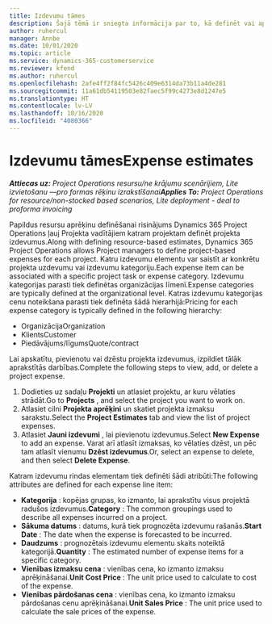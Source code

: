 ```yaml
---
title: Izdevumu tāmes
description: Šajā tēmā ir sniegta informācija par to, kā definēt vai aprēķināt projekta izdevumus.
author: ruhercul
manager: Annbe
ms.date: 10/01/2020
ms.topic: article
ms.service: dynamics-365-customerservice
ms.reviewer: kfend
ms.author: ruhercul
ms.openlocfilehash: 2afe4ff2f84fc5426c409e6314da73b11a4de281
ms.sourcegitcommit: 11a61db54119503e82faec5f99c4273e8d1247e5
ms.translationtype: HT
ms.contentlocale: lv-LV
ms.lasthandoff: 10/16/2020
ms.locfileid: "4080366"
---
```

# <a name="expense-estimates"></a><span data-ttu-id="092fc-103">Izdevumu tāmes</span><span class="sxs-lookup"><span data-stu-id="092fc-103">Expense estimates</span></span>
<span data-ttu-id="092fc-104">_**Attiecas uz:** Project Operations resursu/ne krājumu scenārijiem, Lite izvietošanu —pro formas rēķinu izrakstīšanai_</span><span class="sxs-lookup"><span data-stu-id="092fc-104">_**Applies To:** Project Operations for resource/non-stocked based scenarios, Lite deployment - deal to proforma invoicing_</span></span>

<span data-ttu-id="092fc-105">Papildus resursu aprēķinu definēšanai risinājums Dynamics 365 Project Operations ļauj Projekta vadītājiem katram projektam definēt projekta izdevumus.</span><span class="sxs-lookup"><span data-stu-id="092fc-105">Along with defining resource-based estimates, Dynamics 365 Project Operations allows Project managers to define project-based expenses for each project.</span></span> <span data-ttu-id="092fc-106">Katru izdevumu elementu var saistīt ar konkrētu projekta uzdevumu vai izdevumu kategoriju.</span><span class="sxs-lookup"><span data-stu-id="092fc-106">Each expense item can be associated with a specific project task or expense category.</span></span> <span data-ttu-id="092fc-107">Izdevumu kategorijas parasti tiek definētas organizācijas līmenī.</span><span class="sxs-lookup"><span data-stu-id="092fc-107">Expense categories are typically defined at the organizational level.</span></span> <span data-ttu-id="092fc-108">Katras izdevumu kategorijas cenu noteikšana parasti tiek definēta šādā hierarhijā:</span><span class="sxs-lookup"><span data-stu-id="092fc-108">Pricing for each expense category is typically defined in the following hierarchy:</span></span>

- <span data-ttu-id="092fc-109">Organizācija</span><span class="sxs-lookup"><span data-stu-id="092fc-109">Organization</span></span>
- <span data-ttu-id="092fc-110">Klients</span><span class="sxs-lookup"><span data-stu-id="092fc-110">Customer</span></span>
- <span data-ttu-id="092fc-111">Piedāvājums/līgums</span><span class="sxs-lookup"><span data-stu-id="092fc-111">Quote/contract</span></span>

<span data-ttu-id="092fc-112">Lai apskatītu, pievienotu vai dzēstu projekta izdevumus, izpildiet tālāk aprakstītās darbības.</span><span class="sxs-lookup"><span data-stu-id="092fc-112">Complete the following steps to view, add, or delete a project expense.</span></span>

1. <span data-ttu-id="092fc-113">Dodieties uz sadaļu **Projekti** un atlasiet projektu, ar kuru vēlaties strādāt.</span><span class="sxs-lookup"><span data-stu-id="092fc-113">Go to **Projects** , and select the project you want to work on.</span></span>
2. <span data-ttu-id="092fc-114">Atlasiet cilni **Projekta aprēķini** un skatiet projekta izmaksu sarakstu.</span><span class="sxs-lookup"><span data-stu-id="092fc-114">Select the **Project Estimates** tab and view the list of project expenses.</span></span>
3. <span data-ttu-id="092fc-115">Atlasiet **Jauni izdevumi** , lai pievienotu izdevumus.</span><span class="sxs-lookup"><span data-stu-id="092fc-115">Select **New Expense** to add an expense.</span></span> <span data-ttu-id="092fc-116">Varat arī atlasīt izmaksas, ko vēlaties dzēst, un pēc tam atlasīt vienumu **Dzēst izdevumus**.</span><span class="sxs-lookup"><span data-stu-id="092fc-116">Or, select an expense to delete, and then select **Delete Expense**.</span></span>

<span data-ttu-id="092fc-117">Katram izdevumu rindas elementam tiek definēti šādi atribūti:</span><span class="sxs-lookup"><span data-stu-id="092fc-117">The following attributes are defined for each expense line item:</span></span>

- <span data-ttu-id="092fc-118">**Kategorija** : kopējas grupas, ko izmanto, lai aprakstītu visus projektā radušos izdevumus.</span><span class="sxs-lookup"><span data-stu-id="092fc-118">**Category** : The common groupings used to describe all expenses incurred on a project.</span></span>
- <span data-ttu-id="092fc-119">**Sākuma datums** : datums, kurā tiek prognozēta izdevumu rašanās.</span><span class="sxs-lookup"><span data-stu-id="092fc-119">**Start Date** : The date when the expense is forecasted to be incurred.</span></span>
- <span data-ttu-id="092fc-120">**Daudzums** : prognozētais izdevumu elementu skaits noteiktā kategorijā.</span><span class="sxs-lookup"><span data-stu-id="092fc-120">**Quantity** : The estimated number of expense items for a specific category.</span></span>
- <span data-ttu-id="092fc-121">**Vienības izmaksu cena** : vienības cena, ko izmanto izmaksu aprēķināšanai.</span><span class="sxs-lookup"><span data-stu-id="092fc-121">**Unit Cost Price** : The unit price used to calculate to cost of the expense.</span></span>
- <span data-ttu-id="092fc-122">**Vienības pārdošanas cena** : vienības cena, ko izmanto izmaksu pārdošanas cenu aprēķināšanai.</span><span class="sxs-lookup"><span data-stu-id="092fc-122">**Unit Sales Price** : The unit price used to calculate the sale prices of the expense.</span></span>

